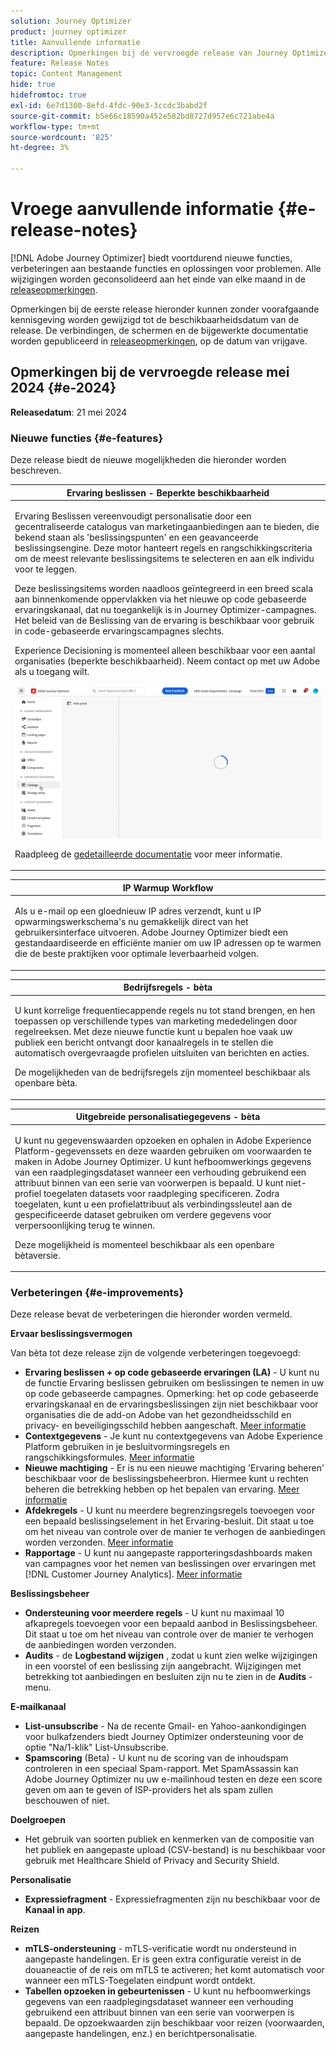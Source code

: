```yaml
---
solution: Journey Optimizer
product: journey optimizer
title: Aanvullende informatie
description: Opmerkingen bij de vervroegde release van Journey Optimizer
feature: Release Notes
topic: Content Management
hide: true
hidefromtoc: true
exl-id: 6e7d1300-8efd-4fdc-90e3-3ccdc3babd2f
source-git-commit: b5e66c18590a452e582bd8727d957e6c721abe4a
workflow-type: tm+mt
source-wordcount: '825'
ht-degree: 3%

---
```


# Vroege aanvullende informatie {#e-release-notes}

[!DNL Adobe Journey Optimizer] biedt voortdurend nieuwe functies, verbeteringen aan bestaande functies en oplossingen voor problemen. Alle wijzigingen worden geconsolideerd aan het einde van elke maand in de [releaseopmerkingen](release-notes.md).

Opmerkingen bij de eerste release hieronder kunnen zonder voorafgaande kennisgeving worden gewijzigd tot de beschikbaarheidsdatum van de release. De verbindingen, de schermen en de bijgewerkte documentatie worden gepubliceerd in [releaseopmerkingen](release-notes.md), op de datum van vrijgave.

## Opmerkingen bij de vervroegde release mei 2024 {#e-2024}

**Releasedatum**: 21 mei 2024

### Nieuwe functies {#e-features}

Deze release biedt de nieuwe mogelijkheden die hieronder worden beschreven.


<table>
<thead>
<tr>
<th><strong>Ervaring beslissen - Beperkte beschikbaarheid</strong><br/></th>
</tr>
</thead>
<tbody>
<tr>
<td>
<p>Ervaring Beslissen vereenvoudigt personalisatie door een gecentraliseerde catalogus van marketingaanbiedingen aan te bieden, die bekend staan als 'beslissingspunten' en een geavanceerde beslissingsengine. Deze motor hanteert regels en rangschikkingscriteria om de meest relevante beslissingsitems te selecteren en aan elk individu voor te leggen.</p>
<p>Deze beslissingsitems worden naadloos geïntegreerd in een breed scala aan binnenkomende oppervlakken via het nieuwe op code gebaseerde ervaringskanaal, dat nu toegankelijk is in Journey Optimizer-campagnes. Het beleid van de Beslissing van de ervaring is beschikbaar voor gebruik in code-gebaseerde ervaringscampagnes slechts.</p>
<p>Experience Decisioning is momenteel alleen beschikbaar voor een aantal organisaties (beperkte beschikbaarheid). Neem contact op met uw Adobe als u toegang wilt.</p>
<img src="assets/do-not-localize/gif-exd.gif"/>
<p>Raadpleeg de <a href="../experience-decisioning/gs-experience-decisioning.md">gedetailleerde documentatie</a> voor meer informatie.</p>
</td>
</tr>
</tbody>
</table>


<table>
<thead>
<tr>
<th><strong>IP Warmup Workflow</strong><br/></th>
</tr>
</thead>
<tbody>
<tr>
<td>
<p>Als u e-mail op een gloednieuw IP adres verzendt, kunt u IP opwarmingswerkschema's nu gemakkelijk direct van het gebruikersinterface uitvoeren. Adobe Journey Optimizer biedt een gestandaardiseerde en efficiënte manier om uw IP adressen op te warmen die de beste praktijken voor optimale leverbaarheid volgen.</p>
<!--p>For more information, refer to the <a href="../configuration/ip-warmup-gs.md">detailed documentation</a>.</p-->
</td>
</tr>
</tbody>
</table>

<table>
<thead>
<tr>
<th><strong>Bedrijfsregels - bèta</strong><br/></th>
</tr>
</thead>
<tbody>
<tr>
<td>
<p>U kunt korrelige frequentiecappende regels nu tot stand brengen, en hen toepassen op verschillende types van marketing mededelingen door regelreeksen. Met deze nieuwe functie kunt u bepalen hoe vaak uw publiek een bericht ontvangt door kanaalregels in te stellen die automatisch overgevraagde profielen uitsluiten van berichten en acties.</p>
<p>De mogelijkheden van de bedrijfsregels zijn momenteel beschikbaar als openbare bèta.</p>
<!--p>For more information, refer to the <a href="../configuration/business-rules.md">detailed documentation</a>.</p-->
</td>
</tr>
</tbody>
</table>


<table>
<thead>
<tr>
<th><strong>Uitgebreide personalisatiegegevens - bèta</strong><br/></th>
</tr>
</thead>
<tbody>
<tr>
<td>
<p>U kunt nu gegevenswaarden opzoeken en ophalen in Adobe Experience Platform-gegevenssets en deze waarden gebruiken om voorwaarden te maken in Adobe Journey Optimizer. U kunt hefboomwerkings gegevens van een raadplegingsdataset wanneer een verhouding gebruikend een attribuut binnen van een serie van voorwerpen is bepaald. U kunt niet-profiel toegelaten datasets voor raadpleging specificeren. Zodra toegelaten, kunt u een profielattribuut als verbindingssleutel aan de gespecificeerde dataset gebruiken om verdere gegevens voor verpersoonlijking terug te winnen.</p>
<p>Deze mogelijkheid is momenteel beschikbaar als een openbare bètaversie.</p>
</td>
</tr>
</tbody>
</table>

### Verbeteringen {#e-improvements}

Deze release bevat de verbeteringen die hieronder worden vermeld.

**Ervaar beslissingsvermogen**

Van bèta tot deze release zijn de volgende verbeteringen toegevoegd:

* **Ervaring beslissen + op code gebaseerde ervaringen (LA)** - U kunt nu de functie Ervaring beslissen gebruiken om beslissingen te nemen in uw op code gebaseerde campagnes. Opmerking: het op code gebaseerde ervaringskanaal en de ervaringsbeslissingen zijn niet beschikbaar voor organisaties die de add-on Adobe van het gezondheidsschild en privacy- en beveiligingsschild hebben aangeschaft. [Meer informatie](../code-based/get-started-code-based.md)
* **Contextgegevens** - Je kunt nu contextgegevens van Adobe Experience Platform gebruiken in je besluitvormingsregels en rangschikkingsformules. [Meer informatie](../experience-decisioning/context-data.md)
* **Nieuwe machtiging** - Er is nu een nieuwe machtiging &#39;Ervaring beheren&#39; beschikbaar voor de beslissingsbeheerbron. Hiermee kunt u rechten beheren die betrekking hebben op het bepalen van ervaring. [Meer informatie](../experience-decisioning/gs-experience-decisioning.md)
* **Afdekregels** - U kunt nu meerdere begrenzingsregels toevoegen voor een bepaald beslissingselement in het Ervaring-besluit. Dit staat u toe om het niveau van controle over de manier te verhogen de aanbiedingen worden verzonden. [Meer informatie](../experience-decisioning/items.md#capping)
* **Rapportage** - U kunt nu aangepaste rapporteringsdashboards maken van campagnes voor het nemen van beslissingen over ervaringen met [!DNL Customer Journey Analytics]. [Meer informatie](../experience-decisioning/cja-reporting.md)


**Beslissingsbeheer**

* **Ondersteuning voor meerdere regels** - U kunt nu maximaal 10 afkapregels toevoegen voor een bepaald aanbod in Beslissingsbeheer. Dit staat u toe om het niveau van controle over de manier te verhogen de aanbiedingen worden verzonden.
* **Audits** - de **Logbestand wijzigen** , zodat u kunt zien welke wijzigingen in een voorstel of een beslissing zijn aangebracht. Wijzigingen met betrekking tot aanbiedingen en besluiten zijn nu te zien in de **Audits** -menu.


**E-mailkanaal**

* **List-unsubscribe** - Na de recente Gmail- en Yahoo-aankondigingen voor bulkafzenders biedt Journey Optimizer ondersteuning voor de optie &quot;Na/1-klik&quot; List-Unsubscribe.
* **Spamscoring** (Beta) - U kunt nu de scoring van de inhoudspam controleren in een speciaal Spam-rapport. Met SpamAssassin kan Adobe Journey Optimizer nu uw e-mailinhoud testen en deze een score geven om aan te geven of ISP-providers het als spam zullen beschouwen of niet.
  <!--[Read more](../content-management/spam-report.md)-->


**Doelgroepen**

* Het gebruik van soorten publiek en kenmerken van de compositie van het publiek en aangepaste upload (CSV-bestand) is nu beschikbaar voor gebruik met Healthcare Shield of Privacy and Security Shield.

**Personalisatie**

* **Expressiefragment** - Expressiefragmenten zijn nu beschikbaar voor de **Kanaal in app**.
  <!--[Read more](../personalization/use-expression-fragments.md)-->

**Reizen**

<!--* **Merge policies** (Limited Availability)- Merge policies used by a journey are now visible and consistent throughout the journey.-->
* **mTLS-ondersteuning** - mTLS-verificatie wordt nu ondersteund in aangepaste handelingen. Er is geen extra configuratie vereist in de douaneactie of de reis om mTLS te activeren; het komt automatisch voor wanneer een mTLS-Toegelaten eindpunt wordt ontdekt.
* **Tabellen opzoeken in gebeurtenissen** - U kunt nu hefboomwerkings gegevens van een raadplegingsdataset wanneer een verhouding gebruikend een attribuut binnen van een serie van voorwerpen is bepaald. De opzoekwaarden zijn beschikbaar voor reizen (voorwaarden, aangepaste handelingen, enz.) en berichtpersonalisatie.
